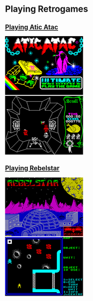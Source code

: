 # Playing Retrogames

## [Playing Atic Atac](README-aticatac.md)
![Loading Screen](games/aticatac/references/AticAtac%20-%20loading.gif)
![In-game Screen](games/aticatac/references/AticAtac%20-%20in%20game.gif)

## [Playing Rebelstar](README-rebelstar.md)
![Loading Screen](games/rebelstar/references/Rebelstar%20-%20loading.gif)
![In-game Screen](games/rebelstar/references/Rebelstar%20-%20in%20game.gif)

